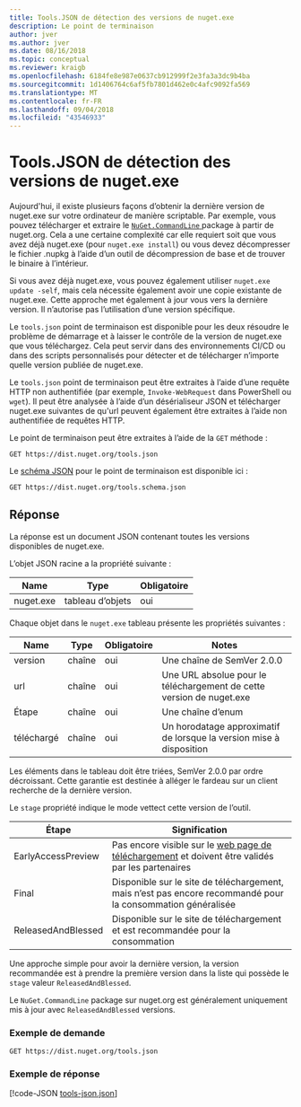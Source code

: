```yaml
---
title: Tools.JSON de détection des versions de nuget.exe
description: Le point de terminaison
author: jver
ms.author: jver
ms.date: 08/16/2018
ms.topic: conceptual
ms.reviewer: kraigb
ms.openlocfilehash: 6184fe8e987e0637cb912999f2e3fa3a3dc9b4ba
ms.sourcegitcommit: 1d1406764c6af5fb7801d462e0c4afc9092fa569
ms.translationtype: MT
ms.contentlocale: fr-FR
ms.lasthandoff: 09/04/2018
ms.locfileid: "43546933"
---
```

# <a name="toolsjson-for-discovering-nugetexe-versions"></a>Tools.JSON de détection des versions de nuget.exe

Aujourd'hui, il existe plusieurs façons d’obtenir la dernière version de nuget.exe sur votre ordinateur de manière scriptable. Par exemple, vous pouvez télécharger et extraire le [ `NuGet.CommandLine` ](https://www.nuget.org/packages/NuGet.CommandLine/) package à partir de nuget.org. Cela a une certaine complexité car elle requiert soit que vous avez déjà nuget.exe (pour `nuget.exe install`) ou vous devez décompresser le fichier .nupkg à l’aide d’un outil de décompression de base et de trouver le binaire à l’intérieur.

Si vous avez déjà nuget.exe, vous pouvez également utiliser `nuget.exe update -self`, mais cela nécessite également avoir une copie existante de nuget.exe. Cette approche met également à jour vous vers la dernière version. Il n’autorise pas l’utilisation d’une version spécifique.

Le `tools.json` point de terminaison est disponible pour les deux résoudre le problème de démarrage et à laisser le contrôle de la version de nuget.exe que vous téléchargez. Cela peut servir dans des environnements CI/CD ou dans des scripts personnalisés pour détecter et de télécharger n’importe quelle version publiée de nuget.exe.

Le `tools.json` point de terminaison peut être extraites à l’aide d’une requête HTTP non authentifiée (par exemple, `Invoke-WebRequest` dans PowerShell ou `wget`). Il peut être analysée à l’aide d’un désérialiseur JSON et télécharger nuget.exe suivantes de qu'url peuvent également être extraites à l’aide non authentifiée de requêtes HTTP.

Le point de terminaison peut être extraites à l’aide de la `GET` méthode :

    GET https://dist.nuget.org/tools.json

Le [schéma JSON](http://json-schema.org/) pour le point de terminaison est disponible ici :

    GET https://dist.nuget.org/tools.schema.json

## <a name="response"></a>Réponse

La réponse est un document JSON contenant toutes les versions disponibles de nuget.exe.

L’objet JSON racine a la propriété suivante :

Name      | Type             | Obligatoire
--------- | ---------------- | --------
nuget.exe | tableau d’objets | oui

Chaque objet dans le `nuget.exe` tableau présente les propriétés suivantes :

Name     | Type   | Obligatoire | Notes
-------- | ------ | -------- | -----
version  | chaîne | oui      | Une chaîne de SemVer 2.0.0
url      | chaîne | oui      | Une URL absolue pour le téléchargement de cette version de nuget.exe
Étape    | chaîne | oui      | Une chaîne d’enum
téléchargé | chaîne | oui      | Un horodatage approximatif de lorsque la version mise à disposition

Les éléments dans le tableau doit être triées, SemVer 2.0.0 par ordre décroissant. Cette garantie est destinée à alléger le fardeau sur un client recherche de la dernière version. 

Le `stage` propriété indique le mode vettect cette version de l’outil. 

Étape              | Signification
------------------ | ------
EarlyAccessPreview | Pas encore visible sur le [web page de téléchargement](https://www.nuget.org/downloads) et doivent être validés par les partenaires
Final           | Disponible sur le site de téléchargement, mais n’est pas encore recommandé pour la consommation généralisée
ReleasedAndBlessed | Disponible sur le site de téléchargement et est recommandée pour la consommation

Une approche simple pour avoir la dernière version, la version recommandée est à prendre la première version dans la liste qui possède le `stage` valeur `ReleasedAndBlessed`.

Le `NuGet.CommandLine` package sur nuget.org est généralement uniquement mis à jour avec `ReleasedAndBlessed` versions.

### <a name="sample-request"></a>Exemple de demande

    GET https://dist.nuget.org/tools.json

### <a name="sample-response"></a>Exemple de réponse

[!code-JSON [tools-json.json](./_data/tools-json.json)]
